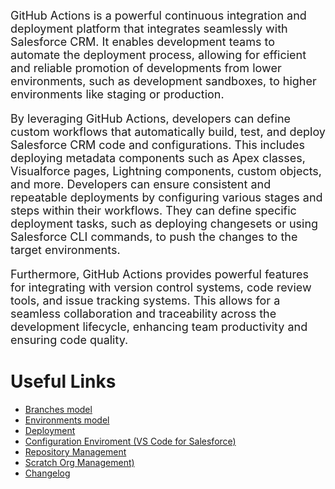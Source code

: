 <FONT SIZE=4>GitHub Actions is a powerful continuous integration and deployment platform that integrates seamlessly with Salesforce CRM. It enables development teams to automate the deployment process, allowing for efficient and reliable promotion of developments from lower environments, such as development sandboxes, to higher environments like staging or production.

By leveraging GitHub Actions, developers can define custom workflows that automatically build, test, and deploy Salesforce CRM code and configurations. This includes deploying metadata components such as Apex classes, Visualforce pages, Lightning components, custom objects, and more.
Developers can ensure consistent and repeatable deployments by configuring various stages and steps within their workflows. They can define specific deployment tasks, such as deploying changesets or using Salesforce CLI commands, to push the changes to the target environments.

Furthermore, GitHub Actions provides powerful features for integrating with version control systems, code review tools, and issue tracking systems. This allows for a seamless collaboration and traceability across the development lifecycle, enhancing team productivity and ensuring code quality.</font>


# Useful Links

+ [Branches model](Project/Branches-Model.md)
+ [Environments model](Project/Environments-Model.md)
+ [Deployment](Project/Deployment-Flow/Development-Team.md)
+ [Configuration Enviroment (VS Code for Salesforce)](Utilities/VSCode-for-Salesforce.md)
+ [Repository Management](Utilities/Repository-Management.md)
+ [Scratch Org Management)](Utilities/Scratch-Orgs-Management.md)
+ [Changelog](Changelog.md)
